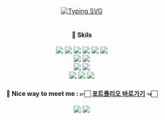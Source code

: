 <div align="center"> 
 
<br /><br />
<a href="https://git.io/typing-svg"><img src="https://readme-typing-svg.herokuapp.com?font=Caveat&weight=700&size=73&duration=3000&pause=1500&color=9AC5F4&center=true&vCenter=true&width=500&height=80&lines=Hello%2C+I'm+Areum+%3A%3E" alt="Typing SVG" /></a>
<br /><br />

#### 🤍 Skils

<img src="https://img.shields.io/badge/React-61DAFB?style=flat-square&logo=React&logoColor=white">
<img src="https://img.shields.io/badge/Next.js-000000?style=flat-square&logo=Next.js&logoColor=white">
<img src="https://img.shields.io/badge/TypeScript-3178C6?style=flat-square&logo=TypeScript&logoColor=white">
<img src="https://img.shields.io/badge/Redux toolkit-764ABC?style=flat-square&logo=Redux&logoColor=white">
<img src="https://img.shields.io/badge/Recoil-000000?style=flat-square&logo=Recoil&logoColor=white">
<img src="https://img.shields.io/badge/React Query-FF4154?style=flat-square&logo=React Query&logoColor=white">
</br>
<img src="https://img.shields.io/badge/styled components-DB7093?style=flat-square&logo=styled components&logoColor=white">
<img src="https://img.shields.io/badge/MUI-007FFF?style=flat-square&logo=MUI&logoColor=white">
</br>
<img src="https://img.shields.io/badge/Firebase-FFCA28?style=flat-square&logo=Firebase&logoColor=white">
<img src="https://img.shields.io/badge/Axios-5A29E4?style=flat-square&logo=axios&logoColor=white"/>
</br>
<img src="https://img.shields.io/badge/ESlint-4B32C3?style=flat-square&logo=eslint&logoColor=white"/>
<img src="https://img.shields.io/badge/Prettier-e13232?style=flat-square&logo=prettier&logoColor=white"/>
<img src="https://img.shields.io/badge/Figma-F24E1E?style=flat-square&logo=Figma&logoColor=white">


#### 🤍 Nice way to meet me : 👉🏻 [**포트폴리오 바로가기**](https://aroma-oh-portfolio.com/) 👈🏻
<a href="mailto:on002way@gmail.com" target="_blank"><img src="https://img.shields.io/badge/on002way@gmail.com-EA4335?style=flat-square&logo=Gmail&logoColor=white"/></a>
 <a href="https://velog.io/@on002way/" target="_blank"><img src="https://img.shields.io/badge/Blog-DD0B78?style=flat-square&logo=GitHub%20Sponsors&logoColor=white"/></a>
<br /><br />
</div>
